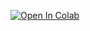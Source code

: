 [![Open In Colab](https://colab.research.google.com/assets/colab-badge.svg)](https://colab.research.google.com/github/amungos831/cat_dog_am_fcc/blob/main/fcc_cat_dog_am.ipynb)
